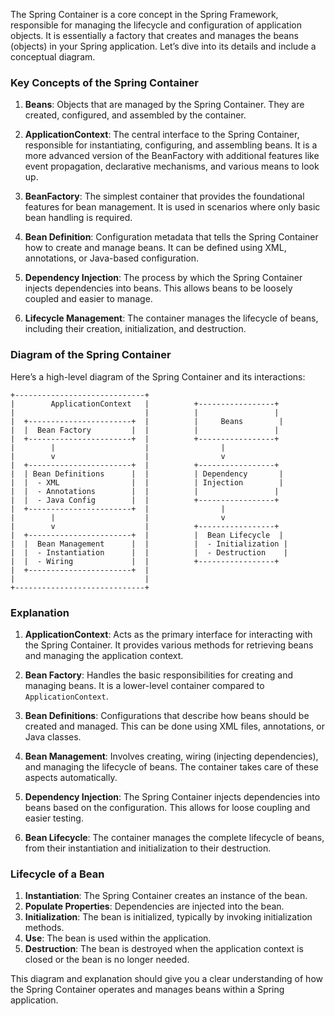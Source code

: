 The Spring Container is a core concept in the Spring Framework, responsible for managing the lifecycle and configuration of application objects. It is essentially a factory that creates and manages the beans (objects) in your Spring application. Let’s dive into its details and include a conceptual diagram.

### Key Concepts of the Spring Container

1. **Beans**: Objects that are managed by the Spring Container. They are created, configured, and assembled by the container.

2. **ApplicationContext**: The central interface to the Spring Container, responsible for instantiating, configuring, and assembling beans. It is a more advanced version of the BeanFactory with additional features like event propagation, declarative mechanisms, and various means to look up.

3. **BeanFactory**: The simplest container that provides the foundational features for bean management. It is used in scenarios where only basic bean handling is required.

4. **Bean Definition**: Configuration metadata that tells the Spring Container how to create and manage beans. It can be defined using XML, annotations, or Java-based configuration.

5. **Dependency Injection**: The process by which the Spring Container injects dependencies into beans. This allows beans to be loosely coupled and easier to manage.

6. **Lifecycle Management**: The container manages the lifecycle of beans, including their creation, initialization, and destruction.

### Diagram of the Spring Container

Here’s a high-level diagram of the Spring Container and its interactions:

```
+-----------------------------+
|        ApplicationContext   |          +-----------------+
|                             |          |                 |
|  +-----------------------+  |          |     Beans        |
|  |  Bean Factory         |  |          |                 |
|  +-----------------------+  |          +-----------------+
|        |                    |                |
|        v                    |                v
|  +-----------------------+  |          +-----------------+
|  | Bean Definitions      |  |          | Dependency       |
|  |  - XML                |  |          | Injection        |
|  |  - Annotations        |  |          |                 |
|  |  - Java Config        |  |          +-----------------+
|  +-----------------------+  |                |
|        |                    |                v
|        v                    |          +-----------------+
|  +-----------------------+  |          |  Bean Lifecycle  |
|  |  Bean Management      |  |          |  - Initialization |
|  |  - Instantiation      |  |          |  - Destruction    |
|  |  - Wiring             |  |          +-----------------+
|  +-----------------------+  |
|                             |
+-----------------------------+
```

### Explanation

1. **ApplicationContext**: Acts as the primary interface for interacting with the Spring Container. It provides various methods for retrieving beans and managing the application context.

2. **Bean Factory**: Handles the basic responsibilities for creating and managing beans. It is a lower-level container compared to `ApplicationContext`.

3. **Bean Definitions**: Configurations that describe how beans should be created and managed. This can be done using XML files, annotations, or Java classes.

4. **Bean Management**: Involves creating, wiring (injecting dependencies), and managing the lifecycle of beans. The container takes care of these aspects automatically.

5. **Dependency Injection**: The Spring Container injects dependencies into beans based on the configuration. This allows for loose coupling and easier testing.

6. **Bean Lifecycle**: The container manages the complete lifecycle of beans, from their instantiation and initialization to their destruction.

### Lifecycle of a Bean

1. **Instantiation**: The Spring Container creates an instance of the bean.
2. **Populate Properties**: Dependencies are injected into the bean.
3. **Initialization**: The bean is initialized, typically by invoking initialization methods.
4. **Use**: The bean is used within the application.
5. **Destruction**: The bean is destroyed when the application context is closed or the bean is no longer needed.

This diagram and explanation should give you a clear understanding of how the Spring Container operates and manages beans within a Spring application.
